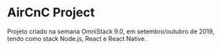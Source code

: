 # AirCnC Project

Projeto criado na semana OmniStack 9.0, em setembro/outubro de 2019, tendo como stack Node.js, React e React Native.
